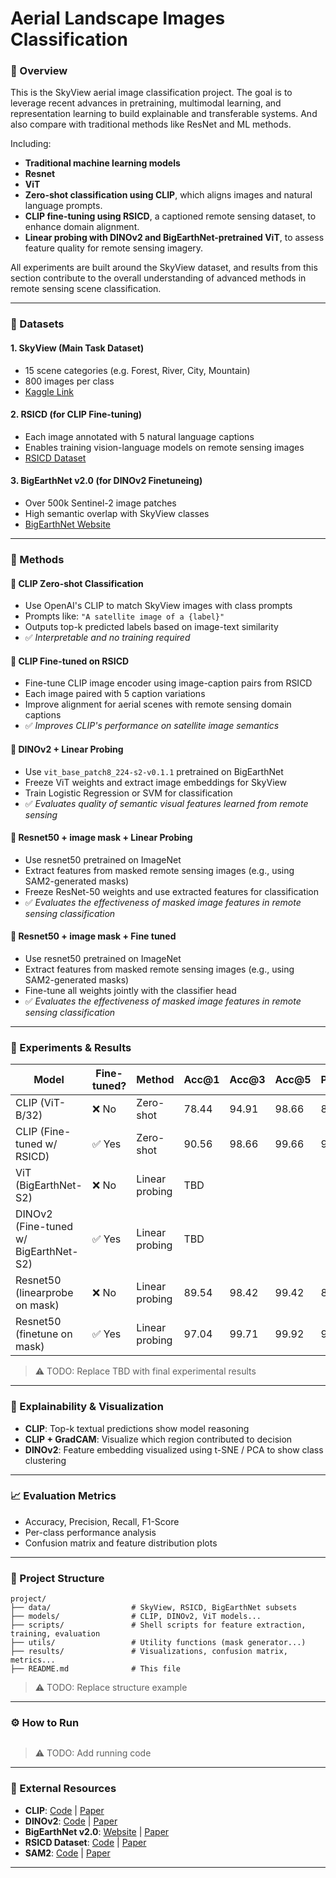 # Aerial Landscape Images Classification

### 📌 Overview
This is the SkyView aerial image classification project. The goal is to leverage recent advances in pretraining, multimodal learning, and representation learning to build explainable and transferable systems. And also compare with traditional methods like ResNet and ML methods.

Including:

- **Traditional machine learning models**
- **Resnet**
- **ViT**
- **Zero-shot classification using CLIP**, which aligns images and natural language prompts.
- **CLIP fine-tuning using RSICD**, a captioned remote sensing dataset, to enhance domain alignment.
- **Linear probing with DINOv2 and BigEarthNet-pretrained ViT**, to assess feature quality for remote sensing imagery.

All experiments are built around the SkyView dataset, and results from this section contribute to the overall understanding of advanced methods in remote sensing scene classification.

---

### 📁 Datasets

#### 1. SkyView (Main Task Dataset)
- 15 scene categories (e.g. Forest, River, City, Mountain)
- 800 images per class
- [Kaggle Link](https://www.kaggle.com/datasets/ankit1743/skyview-an-aerial-landscape-dataset)

#### 2. RSICD (for CLIP Fine-tuning)
- Each image annotated with 5 natural language captions
- Enables training vision-language models on remote sensing images
- [RSICD Dataset](https://github.com/201528014227051/RSICD_optimal)

#### 3. BigEarthNet v2.0 (for DINOv2 Finetuneing)
- Over 500k Sentinel-2 image patches
- High semantic overlap with SkyView classes
- [BigEarthNet Website](https://bigearth.net)

---

### 🧠 Methods

#### 🔹 CLIP Zero-shot Classification
- Use OpenAI's CLIP to match SkyView images with class prompts
- Prompts like: `"A satellite image of a {label}"`
- Outputs top-k predicted labels based on image-text similarity
- ✅ *Interpretable and no training required*

#### 🔹 CLIP Fine-tuned on RSICD
- Fine-tune CLIP image encoder using image-caption pairs from RSICD
- Each image paired with 5 caption variations
- Improve alignment for aerial scenes with remote sensing domain captions
- ✅ *Improves CLIP's performance on satellite image semantics*

#### 🔹 DINOv2 + Linear Probing
- Use `vit_base_patch8_224-s2-v0.1.1` pretrained on BigEarthNet
- Freeze ViT weights and extract image embeddings for SkyView
- Train Logistic Regression or SVM for classification
- ✅ *Evaluates quality of semantic visual features learned from remote sensing*

#### 🔹 Resnet50 + image mask + Linear Probing
- Use resnet50 pretrained on ImageNet
- Extract features from masked remote sensing images (e.g., using SAM2-generated masks)
- Freeze ResNet-50 weights and use extracted features for classification
- ✅ *Evaluates the effectiveness of masked image features in remote sensing classification*


#### 🔹 Resnet50 + image mask + Fine tuned
- Use resnet50 pretrained on ImageNet
- Extract features from masked remote sensing images (e.g., using SAM2-generated masks)
- Fine-tune all weights jointly with the classifier head
- ✅ *Evaluates the effectiveness of masked image features in remote sensing classification*
---

### 🔬 Experiments & Results


| Model                                 | Fine-tuned? | Method         | Acc@1 | Acc@3 | Acc@5 | Precision | Recall | F1    |
| ------------------------------------- | ----------- | -------------- | ----- | ----- | ----- | --------- | ------ | ----- |
| CLIP (ViT-B/32)                       | ❌ No        | Zero-shot      | 78.44 | 94.91 | 98.66 | 80.85     | 78.44  | 77.33 |
| CLIP (Fine-tuned w/ RSICD)            | ✅ Yes       | Zero-shot      | 90.56 | 98.66 | 99.66 | 91.22     | 90.56  | 90.45 |
| ViT (BigEarthNet-S2)                  | ❌ No        | Linear probing | TBD   |       |       |           |        |       |
| DINOv2 (Fine-tuned w/ BigEarthNet-S2) | ✅ Yes       | Linear probing | TBD   |       |       |           |        |       |
| Resnet50 (linearprobe on mask)        | ❌ No        | Linear probing | 89.54 | 98.42 | 99.42 | 89.69     | 89.67  | 89.65 |
| Resnet50 (finetune on mask)           | ✅ Yes       | Linear probing | 97.04 | 99.71 | 99.92 | 97.09     | 97.09  | 97.08 |

> ⚠️ TODO: Replace TBD with final experimental results

---

### 🧠 Explainability & Visualization
- **CLIP**: Top-k textual predictions show model reasoning
- **CLIP + GradCAM**: Visualize which region contributed to decision
- **DINOv2**: Feature embedding visualized using t-SNE / PCA to show class clustering

---

### 📈 Evaluation Metrics
- Accuracy, Precision, Recall, F1-Score
- Per-class performance analysis
- Confusion matrix and feature distribution plots

---

### 📂 Project Structure
```
project/
├── data/                  # SkyView, RSICD, BigEarthNet subsets
├── models/                # CLIP, DINOv2, ViT models...
├── scripts/               # Shell scripts for feature extraction, training, evaluation
├── utils/                 # Utility functions (mask generator...)
├── results/               # Visualizations, confusion matrix, metrics...
├── README.md              # This file
```

> ⚠️ TODO: Replace structure example
---

### ⚙️ How to Run

```bash
```

> ⚠️ TODO: Add running code

---

### 🔗 External Resources
- **CLIP**: [Code](https://github.com/openai/CLIP) | [Paper](https://arxiv.org/abs/2103.00020)
- **DINOv2**: [Code](https://github.com/facebookresearch/dinov2) | [Paper](https://arxiv.org/abs/2304.07193)
- **BigEarthNet v2.0**: [Website](https://bigearth.net) | [Paper](https://arxiv.org/abs/2407.03653)
- **RSICD Dataset**: [Code](https://github.com/201528014227051/RSICD_optimal) | [Paper](https://arxiv.org/abs/1712.07835)
- **SAM2**: [Code](https://github.com/facebookresearch/sam2.git) | [Paper](https://arxiv.org/abs/2408.00714)

---

